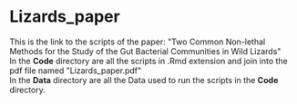# Lizards_paper



This is the link to the scripts of the paper: "Two Common Non-lethal Methods for the Study of the Gut Bacterial Communities in Wild Lizards"
\
In the **Code** directory are all the scripts in .Rmd extension and join into the pdf file named "Lizards_paper.pdf"
\
In the **Data** directory are all the Data used to run the scripts in the **Code** directory.
